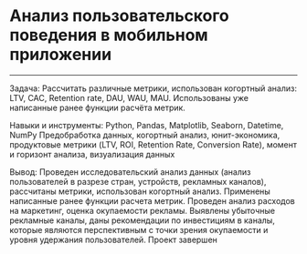 # Анализ пользовательского поведения в мобильном приложении
*** 
Задача: Рассчитать различные метрики, использован когортный анализ: LTV, CAC, Retention rate, DAU, WAU, MAU. Использованы уже написанные ранее функции расчёта метрик.

Навыки и инструменты: Python, Pandas, Matplotlib, Seaborn, Datetime, NumPy Предобработка данных, когортный анализ, юнит-экономика, продуктовые метрики (LTV, ROI, Retention Rate, Conversion Rate), момент и горизонт анализа, визуализация данных

Вывод: Проведен исследовательский анализ данных (анализ пользователей в разрезе стран, устройств, рекламных каналов), рассчитаны метрики, использован когортный анализ. Применены написанные ранее функции расчета метрик. Проведен анализ расходов на маркетинг, оценка окупаемости рекламы. Выявлены убыточные рекламные каналы, даны рекомендации по инвестициям в каналы, которые являются перспективным с точки зрения окупаемости и уровня удержания пользователей. Проект завершен
